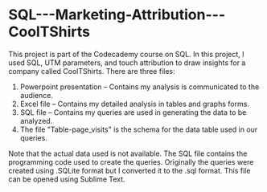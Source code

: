 # SQL---Marketing-Attribution---CoolTShirts
This project is part of the Codecademy course on SQL. In this project, I used SQL, UTM parameters, and touch attribution to draw insights for a company called CoolTShirts. There are three files:
1.	Powerpoint presentation – Contains my analysis is communicated to the audience.
2.	Excel file – Contains my detailed analysis in tables and graphs forms.
3.	SQL file – Contains my queries are used in generating the data to be analyzed. 
4.	The file "Table-page_visits" is the schema for the data table used in our queries.

Note that the actual data used is not available. The SQL file contains the programming code used to create the queries. Originally the queries were created using .SQLite format but I converted it to the .sql format. This file can be opened using Sublime Text.
